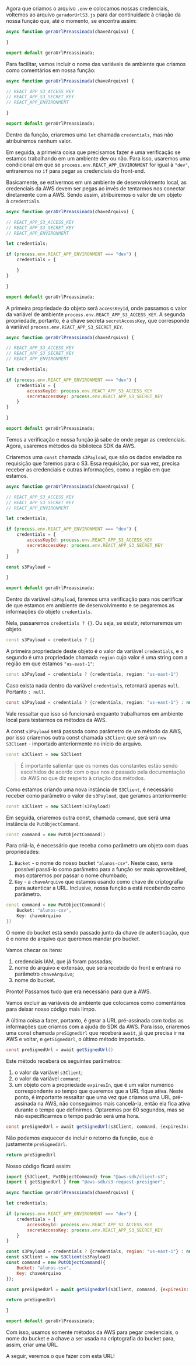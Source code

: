 Agora que criamos o arquivo `.env` e colocamos nossas credenciais, voltemos ao arquivo `geradorUrlS3.js` para dar continuidade à criação da nossa função que, até o momento, se encontra assim:

```javascript
async function geraUrlPreassinada(chaveArquivo) {

}

export default geraUrlPreassinada;
```

Para facilitar, vamos incluir o nome das variáveis de ambiente que criamos como comentários em nossa função:

```javascript
async function geraUrlPreassinada(chaveArquivo) {

// REACT_APP_S3_ACCESS_KEY
// REACT_APP_S3_SECRET_KEY
// REACT_APP_ENVIRONMENT

}

export default geraUrlPreassinada;
```

Dentro da função, criaremos uma `let` chamada `credentials`, mas não atribuiremos nenhum valor.

Em seguida, a primeira coisa que precisamos fazer é uma verificação se estamos trabalhando em um ambiente dev ou não. Para isso, usaremos uma condicional em que se `process.env.REACT_APP_ENVIRONMENT` for igual à `"dev"`, entraremos no `if` para pegar as credenciais do front-end.

Basicamente, se estivermos em um ambiente de desenvolvimento local, as credenciais da AWS devem ser pegas ao invés de tentarmos nos conectar diretamente com a AWS. Sendo assim, atribuiremos o valor de um objeto à `credentials`.

```javascript
async function geraUrlPreassinada(chaveArquivo) {

// REACT_APP_S3_ACCESS_KEY
// REACT_APP_S3_SECRET_KEY
// REACT_APP_ENVIRONMENT

let credentials;

if (process.env.REACT_APP_ENVIRONMENT === "dev") {
    credentials = {

    }
}

}

export default geraUrlPreassinada;
```

A primeira propriedade do objeto será `accessKeyId`, onde passamos o valor da variável de ambiente `process.env.REACT_APP_S3_ACCESS_KEY`. A segunda propriedade, portanto, é a chave secreta `secretAccessKey`, que corresponde à variável `process.env.REACT_APP_S3_SECRET_KEY`.

```javascript
async function geraUrlPreassinada(chaveArquivo) {

// REACT_APP_S3_ACCESS_KEY
// REACT_APP_S3_SECRET_KEY
// REACT_APP_ENVIRONMENT

let credentials;

if (process.env.REACT_APP_ENVIRONMENT === "dev") {
    credentials = {
        accessKeyId: process.env.REACT_APP_S3_ACCESS_KEY
        secretAccessKey: process.env.REACT_APP_S3_SECRET_KEY
    }
}

}

export default geraUrlPreassinada;
```

Temos a verificação e nossa função já sabe de onde pegar as credenciais. Agora, usaremos métodos da biblioteca SDK da AWS.

Criaremos uma `const` chamada `s3Payload`, que são os dados enviados na requisição que faremos para o S3. Essa requisição, por sua vez, precisa receber as credenciais e outras informações, como a região em que estamos.

```javascript
async function geraUrlPreassinada(chaveArquivo) {

// REACT_APP_S3_ACCESS_KEY
// REACT_APP_S3_SECRET_KEY
// REACT_APP_ENVIRONMENT

let credentials;

if (process.env.REACT_APP_ENVIRONMENT === "dev") {
    credentials = {
        accessKeyId: process.env.REACT_APP_S3_ACCESS_KEY
        secretAccessKey: process.env.REACT_APP_S3_SECRET_KEY
    }
}

const s3Payload =

}

export default geraUrlPreassinada;
```

Dentro da variável `s3Payload`, faremos uma verificação para nos certificar de que estamos em ambiente de desenvolvimento e se pegaremos as informações do objeto `credentials`.

Nela, passaremos `credentials ? {}`. Ou seja, se existir, retornaremos um objeto.

```cpp
const s3Payload = credentials ? {}
```

A primeira propriedade deste objeto é o valor da variável `credentials`, e o segundo é uma propriedade chamada `region` cujo valor é uma string com a região em que estamos `"us-east-1"`:

```cpp
const s3Payload = credentials ? {credentials, region: "us-east-1"}
```

Caso exista nada dentro da variável `credentials`, retornará apenas `null`. Portanto `: null`.

```csharp
const s3Payload = credentials ? {credentials, region: "us-east-1"} : null;
```

Vale ressaltar que isso só funcionará enquanto trabalhamos em ambiente local para testarmos os métodos da AWS.

A const `s3Payload` será passada como parâmetro de um método da AWS, por isso criaremos outra const chamada `s3Client` que será um `new S3Client` - importado anteriormente no início do arquivo.

```cpp
const s3Client = new S3Client
```

> É importante salientar que os nomes das constantes estão sendo escolhidos de acordo com o que nos é passado pela documentação da AWS no que diz respeito à criação dos métodos.

Como estamos criando uma nova instância de `S3Client`, é necessário receber como parâmetro o valor de `s3Payload`, que geramos anteriormente:

```cpp
const s3Client = new S3Client(s3Payload)
```

Em seguida, criaremos outra const, chamada `command`, que será uma instância de `PutObjectCommand`.

```cpp
const command = new PutObjectCommand()
```

Para criá-la, é necessário que receba como parâmetro um objeto com duas propriedades:

1. `Bucket` - o nome do nosso bucket `"alunos-csv"`. Neste caso, seria possível passá-lo como parâmetro para a função ser mais aproveitável, mas optaremos por passar o nome chumbado;
2. `Key` - a `chaveArquivo` que estamos usando como chave de criptografia para autenticar a URL. Inclusive, nossa função a está recebendo como parâmetro.

```cpp
const command = new PutObjectCommand({
    Bucket: "alunos-csv",
    Key: chaveArquivo
})
```

O nome do bucket está sendo passado junto da chave de autenticação, que é o nome do arquivo que queremos mandar pro bucket.

Vamos checar os itens:

1. credenciais IAM, que já foram passadas;
2. nome do arquivo e extensão, que será recebido do front e entrará no parâmetro `chaveArquivo`;
3. nome do bucket.

Pronto! Passamos tudo que era necessário para que a AWS.

Vamos excluir as variáveis de ambiente que colocamos como comentários para deixar nosso código mais limpo.

A última coisa a fazer, portanto, é gerar a URL pré-assinada com todas as informações que criamos com a ajuda do SDK da AWS. Para isso, criaremos uma const chamada `preSignedUrl` que receberá `await`, já que precisa ir na AWS e voltar, e `getSignedUrl`, o último método importado.

```csharp
const preSignedUrl = await getSignedUrl()
```

Este método receberá os seguintes parâmetros:

1. o valor da variável `s3Client`;
2. o valor da variável `command`;
3. um objeto com a propriedade `expiresIn`, que é um valor numérico correspondente ao tempo que queremos que a URL fique ativa. Neste ponto, é importante ressaltar que uma vez que criamos uma URL pré-assinada na AWS, não conseguimos mais cancelá-la, então ela fica ativa durante o tempo que definirmos. Optaremos por 60 segundos, mas se não especificarmos o tempo padrão será uma hora.

```csharp
const preSignedUrl = await getSignedUrl(s3Client, command, {expiresIn: 60})
```

Não podemos esquecer de incluir o retorno da função, que é justamente `preSignedUrl`.

```kotlin
return preSignedUrl
```

Nosso código ficará assim:

```javascript
import {S3Client, PutObjectCommand} from "@aws-sdk/client-s3";
import { getSignedUrl } from "@aws-sdk/s3-request-presigner";

async function geraUrlPreassinada(chaveArquivo) {

let credentials;

if (process.env.REACT_APP_ENVIRONMENT === "dev") {
    credentials = {
        accessKeyId: process.env.REACT_APP_S3_ACCESS_KEY
        secretAccessKey: process.env.REACT_APP_S3_SECRET_KEY
    }
}

const s3Payload = credentials ? {credentials, region: "us-east-1"} : null;
const s3Client = new S3Client(s3Payload)
const command = new PutObjectCommand({
    Bucket: "alunos-csv",
    Key: chaveArquivo
});

const preSignedUrl = await getSignedUrl(s3Client, command, {expiresIn: 60})

return preSignedUrl

}

export default geraUrlPreassinada;
```

Com isso, usamos somente métodos da AWS para pegar credenciais, o nome do bucket e a chave a ser usada na criptografia do bucket para, assim, criar uma URL.

A seguir, veremos o que fazer com esta URL!